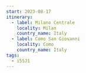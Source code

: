 ```yaml
---
start: 2023-08-17
itinerary:
  - label: Milano Centrale
    locality: Milan
    country_name: Italy
  - label: Como San Giovanni
    locality: Como
    country_name: Italy
tags:
  - i5SJ1
---
```

